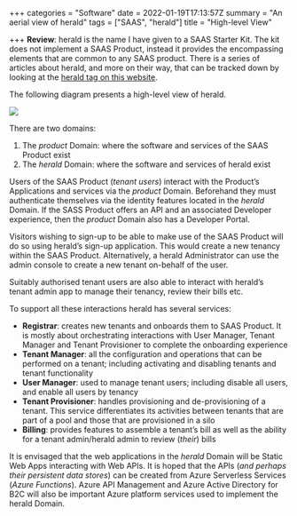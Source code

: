 +++
categories = "Software"
date = 2022-01-19T17:13:57Z
summary = "An aerial view of herald"
tags = ["SAAS", "herald"]
title = "High-level View"

+++
**Review**: herald is the name I have given to a SAAS Starter Kit. The kit does not implement a SAAS Product, instead it provides the encompassing elements that are common to any SAAS product. There is a series of articles about herald, and more on their way, that can be tracked down by looking at the [herald tag on this website](/tags/herald).

The following diagram presents a high-level view of herald.

![](/uploads/highlevelview.svg)

There are two domains:

1. The _product_ Domain: where the software and services of the SAAS Product exist
2. The _herald_ Domain: where the software and services of herald exist

Users of the SAAS Product (_tenant users_) interact with the Product’s Applications and services via the _product_ Domain. Beforehand they must authenticate themselves via the identity features located in the _herald_ Domain. If the SASS Product offers an API and an associated Developer experience, then the _product_ Domain also has a Developer Portal.

Visitors wishing to sign-up to be able to make use of the SAAS Product will do so using herald’s sign-up application. This would create a new tenancy within the SAAS Product. Alternatively, a herald Administrator can use the admin console to create a new tenant on-behalf of the user.

Suitably authorised tenant users are also able to interact with herald’s tenant admin app to manage their tenancy, review their bills etc.

To support all these interactions herald has several services:

* **Registrar**: creates new tenants and onboards them to SAAS Product. It is mostly about orchestrating interactions with User Manager, Tenant Manager and Tenant Provisioner to complete the onboarding experience
* **Tenant Manager**: all the configuration and operations that can be performed on a tenant; including activating and disabling tenants and tenant functionality
* **User Manager**: used to manage tenant users; including disable all users, and enable all users by tenancy
* **Tenant Provisioner**: handles provisioning and de-provisioning of a tenant. This service differentiates its activities between tenants that are part of a pool and those that are provisioned in a silo
* **Billing**: provides features to assemble a tenant’s bill as well as the ability for a tenant admin/herald admin to review (_their_) bills

It is envisaged that the web applications in the _herald_ Domain will be Static Web Apps interacting with Web APIs. It is hoped that the APIs (_and perhaps their persistent data stores_) can be created from Azure Serverless Services (_Azure Functions_). Azure API Management and Azure Active Directory for B2C will also be important Azure platform services used to implement the herald Domain.